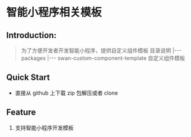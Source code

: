 # 智能小程序相关模板

## Introduction: 
> 为了方便开发者开发智能小程序，提供自定义组件模板
> 目录说明
    |--- packages
        |--- swan-custom-component-template 自定义组件模板

## Quick Start
- 直接从 github 上下载 zip 包解压或者 clone

## Feature
1. 支持智能小程序开发模板